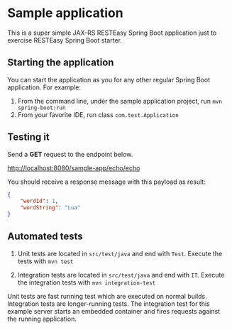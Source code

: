 # Sample application

This is a super simple JAX-RS RESTEasy Spring Boot application just to exercise RESTEasy Spring Boot starter.<br>

## Starting the application

You can start the application as you for any other regular Spring Boot application. For example:

1. From the command line, under the sample application project, run `mvn spring-boot:run`
1. From your favorite IDE, run class `com.test.Application`

## Testing it

Send a **GET** request to the endpoint below.

[http://localhost:8080/sample-app/echo/echo](http://localhost:8080/sample-app/echo/echo)

You should receive a response message with this payload as result:

``` json
{
    "wordId": 1,
    "wordString": "Lua"
}
```
   
## Automated tests

 1. Unit tests are located in `src/test/java` and end with `Test`. Execute the tests with `mvn test`
 
 2. Integration tests are located in `src/test/java` and end with `IT`. Execute the integration tests with `mvn integration-test`
 
 
 Unit tests are fast running test which are executed on normal builds. Integration tests are longer-running tests. The integration test 
 for this example server starts an embedded container and fires requests against the running application.